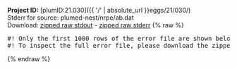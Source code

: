 **Project ID:** [plumID:21.030]({{ '/' | absolute_url }}eggs/21/030/)  
Stderr for source:  plumed-nest/nrpe/ab.dat   
Download: [zipped raw stdout](ab.dat.plumed.stdout.txt.zip) - [zipped raw stderr](ab.dat.plumed.stderr.txt.zip) 
{% raw %}
<pre>
#! Only the first 1000 rows of the error file are shown below
#! To inspect the full error file, please download the zipped raw stderr file above
</pre>
{% endraw %}
